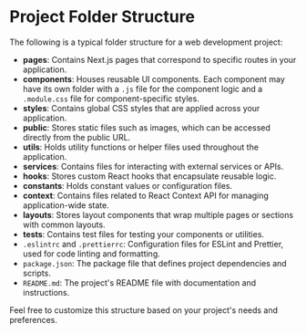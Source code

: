 # Project Folder Structure

The following is a typical folder structure for a web development project:

- **pages**: Contains Next.js pages that correspond to specific routes in your application.
- **components**: Houses reusable UI components. Each component may have its own folder with a `.js` file for the component logic and a `.module.css` file for component-specific styles.
- **styles**: Contains global CSS styles that are applied across your application.
- **public**: Stores static files such as images, which can be accessed directly from the public URL.
- **utils**: Holds utility functions or helper files used throughout the application.
- **services**: Contains files for interacting with external services or APIs.
- **hooks**: Stores custom React hooks that encapsulate reusable logic.
- **constants**: Holds constant values or configuration files.
- **context**: Contains files related to React Context API for managing application-wide state.
- **layouts**: Stores layout components that wrap multiple pages or sections with common layouts.
- **tests**: Contains test files for testing your components or utilities.
- `.eslintrc` and `.prettierrc`: Configuration files for ESLint and Prettier, used for code linting and formatting.
- `package.json`: The package file that defines project dependencies and scripts.
- `README.md`: The project's README file with documentation and instructions.

Feel free to customize this structure based on your project's needs and preferences.

